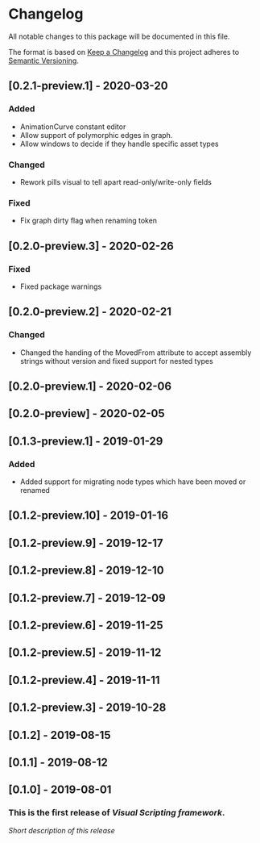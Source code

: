 # Changelog
All notable changes to this package will be documented in this file.

The format is based on [Keep a Changelog](http://keepachangelog.com/en/1.0.0/)
and this project adheres to [Semantic Versioning](http://semver.org/spec/v2.0.0.html).

## [0.2.1-preview.1] - 2020-03-20

### Added
- AnimationCurve constant editor
- Allow support of polymorphic edges in graph.
- Allow windows to decide if they handle specific asset types

### Changed
- Rework pills visual to tell apart read-only/write-only fields

### Fixed
- Fix graph dirty flag when renaming token

## [0.2.0-preview.3] - 2020-02-26

### Fixed

- Fixed package warnings

## [0.2.0-preview.2] - 2020-02-21

### Changed

- Changed the handing of the MovedFrom attribute to accept assembly strings without version and fixed support for nested types

## [0.2.0-preview.1] - 2020-02-06
## [0.2.0-preview] - 2020-02-05

## [0.1.3-preview.1] - 2019-01-29

### Added

- Added support for migrating node types which have been moved or renamed

## [0.1.2-preview.10] - 2019-01-16
## [0.1.2-preview.9] - 2019-12-17
## [0.1.2-preview.8] - 2019-12-10
## [0.1.2-preview.7] - 2019-12-09
## [0.1.2-preview.6] - 2019-11-25
## [0.1.2-preview.5] - 2019-11-12
## [0.1.2-preview.4] - 2019-11-11
## [0.1.2-preview.3] - 2019-10-28
## [0.1.2] - 2019-08-15
## [0.1.1] - 2019-08-12
## [0.1.0] - 2019-08-01

### This is the first release of *Visual Scripting framework*.

*Short description of this release*
